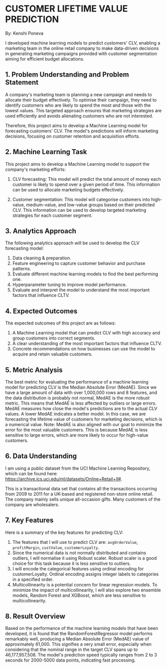 # **CUSTOMER LIFETIME VALUE PREDICTION**
By: Kenshi Poneva 

I developed machine learning models to predict customers' CLV, enabling a marketing team in the online retail company to make data-driven decisions in generating marketing campaigns provided with customer segmentation aiming for efficient budget allocations.

## 1. Problem Understanding and Problem Statement

A company's marketing team is planning a new campaign and needs to allocate their budget effectively. To optimise their campaign, they need to identify customers who are likely to spend the most and those with the lowest values. This targeted approach ensures that marketing strategies are used efficiently and avoids alienating customers who are not interested.

Therefore, this project aims to develop a Machine Learning model for forecasting customers' CLV. The model's predictions will inform marketing decisions, focusing on customer retention and acquisition efforts.

## 2. Machine Learning Task

This project aims to develop a Machine Learning model to support the company's marketing efforts:

1. CLV forecasting: This model will predict the total amount of money each customer is likely to spend over a given period of time. This information can be used to allocate marketing budgets effectively.

2. Customer segmentation: This model will categorise customers into high-value, medium-value, and low-value groups based on their predicted CLV. This information can be used to develop targeted marketing strategies for each customer segment.

## 3. Analytics Approach

The following analytics approach will be used to develop the CLV forecasting model:

1. Data cleaning & preparation.
2. Feature engineering to capture customer behavior and purchase patterns.
3. Evaluate different machine learning models to find the best performing one. 
4. Hyperparameter tuning to improve model performance.
5. Evaluate and interpret the model to understand the most important factors that influence CLTV.

## 4. Expected Outcomes
The expected outcomes of this project are as follows:

1. A Machine Learning model that can predict CLV with high accuracy and group customers into correct segments.
2. A clear understanding of the most important factors that influence CLTV.
3. Concrete recommendations on how businesses can use the model to acquire and retain valuable customers.

## 5. Metric Analysis

The best metric for evaluating the performance of a machine learning model for predicting CLV is the Median Absolute Error (MedAE). Since we have a large amount of data with over 1,000,000 rows and 8 features, and the data distribution is probably not normal, MedAE is the more robust metric. This means that MedAE is less affected by outliers or large errors.
MedAE measures how close the model's predictions are to the actual CLV values. A lower MedAE indicates a better model. In this case, we are forecasting the lifetime value of customers for marketing decisions, which is a numerical value.
Note: MedAE is also aligned with our goal to minimize the error for the most valuable customers. This is because MedAE is less sensitive to large errors, which are more likely to occur for high-value customers.

## 6. Data Understanding
I am using a public dataset from the UCI Machine Learning Repository, which can be found here:  https://archive.ics.uci.edu/ml/datasets/Online+Retail+II#. 

This is a transactional data set that contains all the transactions occurring from  2009 to 2011 for a UK-based and registered non-store online retail. The company mainly sells unique all-occasion gifts. Many customers of the company are wholesalers.

## 7. Key Features
Here is a summary of the key features for predicting CLV:

1. The features that I will use to predict CLV are: `avgOrderValue`, `profitMargin`, `custValue`, `customerLoyalty`.
2. Since the numerical data is not normally distributed and contains outliers, I will normalise it using Robust scaler. Robust scaler is a good choice for this task because it is less sensitive to outliers.
3. I will encode the categorical features using ordinal encoding for customerLoyalty. Ordinal encoding assigns integer labels to categories in a specified order.
4. Multicollinearity is a potential concern for linear regression models. To minimize the impact of multicollinearity, I will also explore two ensemble models, Random Forest and XGBoost, which are less sensitive to multicollinearity.

## 8. Result Overview
Based on the performance of the machine learning models that have been developed, it is found that the RandomForestRegressor model performs remarkably well, producing a Median Absolute Error (MedAE) value of approximately 61,000. This signifies a very small error, especially when considering that the nominal range in the target CLV spans up to 46,177,957,508. The model's prediction speed typically ranges from 2 to 3 seconds for 2000-5000 data points, indicating fast processing.
